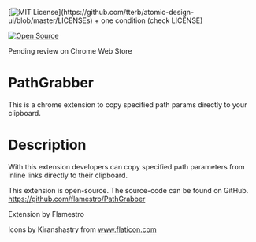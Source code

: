 [![MIT License](https://img.shields.io/apm/l/atomic-design-ui.svg?)](https://github.com/tterb/atomic-design-ui/blob/master/LICENSEs) + one condition (check LICENSE)

[![Open Source](https://badges.frapsoft.com/os/v1/open-source.svg?v=103)](https://opensource.org/)

Pending review on Chrome Web Store

# PathGrabber
This is a chrome extension to copy specified path params directly to your clipboard.

# Description
With this extension developers can copy specified path parameters from inline links directly to their clipboard.

This extension is open-source. The source-code can be found on GitHub.
 https://github.com/flamestro/PathGrabber


Extension by Flamestro

Icons by Kiranshastry from www.flaticon.com